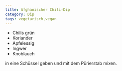 ```yaml
---
title: Afghanischer Chili-Dip
category: Dip
tags: vegetarisch,vegan
---
```


- Chilis grün
- Koriander
- Apfelessig
- Ingwer
- Knoblauch

in eine Schüssel geben und mit dem Pürierstab mixen.
